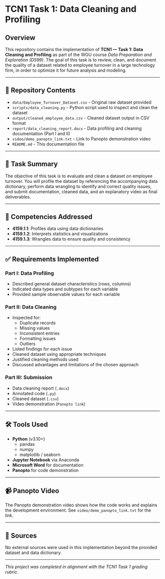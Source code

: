 # TCN1 Task 1: Data Cleaning and Profiling

## Overview

This repository contains the implementation of **TCN1 — Task 1: Data Cleaning and Profiling** as part of the WGU course *Data Preparation and Exploration (D599)*. The goal of this task is to review, clean, and document the quality of a dataset related to employee turnover in a large technology firm, in order to optimize it for future analysis and modeling.

---

## 📁 Repository Contents

- `data/Employee_Turnover_Dataset.csv` - Original raw dataset provided
- `scripts/data_cleaning.py` - Python script used to inspect and clean the dataset
- `output/cleaned_employee_data.csv` - Cleaned dataset output in CSV format
- `report/data_cleaning_report.docx` - Data profiling and cleaning documentation (Part I and II)
- `video/demo_panopto_link.txt` - Link to Panopto demonstration video
- `README.md` - This documentation file

---

## 🧾 Task Summary

The objective of this task is to evaluate and clean a dataset on employee turnover. You will profile the dataset by referencing the accompanying data dictionary, perform data wrangling to identify and correct quality issues, and submit documentation, cleaned data, and an explanatory video as final deliverables.

---

## 🧠 Competencies Addressed

- **4159.1.1**: Profiles data using data dictionaries
- **4159.1.2**: Interprets statistics and visualizations
- **4159.1.3**: Wrangles data to ensure quality and consistency

---

## ✅ Requirements Implemented

### Part I: Data Profiling
- Described general dataset characteristics (rows, columns)
- Indicated data types and subtypes for each variable
- Provided sample observable values for each variable

### Part II: Data Cleaning
- Inspected for:
  - Duplicate records
  - Missing values
  - Inconsistent entries
  - Formatting issues
  - Outliers
- Listed findings for each issue
- Cleaned dataset using appropriate techniques
- Justified cleaning methods used
- Discussed advantages and limitations of the chosen approach

### Part III: Submission
- Data cleaning report (`.docx`)
- Annotated code (`.py`)
- Cleaned dataset (`.csv`)
- Video demonstration (`Panopto link`)

---

## 🛠 Tools Used

- **Python** (v3.10+)
  - pandas
  - numpy
  - matplotlib / seaborn
- **Jupyter Notebook** via Anaconda
- **Microsoft Word** for documentation
- **Panopto** for code demonstration

---

## 📹 Panopto Video

The Panopto demonstration video shows how the code works and explains the development environment. See `video/demo_panopto_link.txt` for the link.

---

## 📄 Sources

No external sources were used in this implementation beyond the provided dataset and data dictionary.

---

*This project was completed in alignment with the TCN1 Task 1 grading rubric.*
